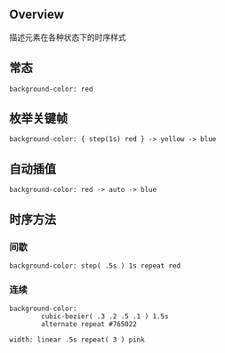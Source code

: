 ## Overview

描述元素在各种状态下的时序样式

## 常态

```
background-color: red
```

## 枚举关键帧

```
background-color: { step(1s) red } -> yellow -> blue
```

## 自动插值

```
background-color: red -> auto -> blue
```

## 时序方法

### 间歇

```
background-color: step( .5s ) 1s repeat red
```

### 连续

```
background-color:
        cubic-bezier( .3 .2 .5 .1 ) 1.5s
        alternate repeat #765022
	
width: linear .5s repeat( 3 ) pink
```
